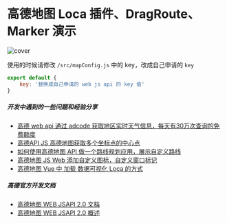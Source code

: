 # 高德地图 Loca 插件、DragRoute、Marker 演示

![cover](https://user-images.githubusercontent.com/12215982/224325696-c51ad9a5-c604-42e3-be0d-6481f07c664c.png)


使用的时候请修改  `/src/mapConfig.js` 中的 key，改成自己申请的 `key`

```js
export default {
    key: '替换成自己申请的 web js api 的 key 值'
}
```



##### 开发中遇到的一些问题和经验分享
- [高德 web api 通过 adcode 获取地区实时天气信息，每天有30万次查询的免费额度](https://blog.csdn.net/KimBing/article/details/131437023)
- [高德API JS 高德地图获取多个坐标点的中心点](https://kylebing.blog.csdn.net/article/details/130991747)
- [如何使用高德地图 API 做一个路线规划应用，展示自定义路线](https://blog.csdn.net/KimBing/article/details/119915390)
- [高德地图 JS Web 添加自定义图标，自定义窗口标记](https://blog.csdn.net/KimBing/article/details/107761144)
- [高德地图 Vue 中 加载 数据可视化 Loca 的方式](https://blog.csdn.net/KimBing/article/details/118615489)

#####  高德官方开发文档

- [高德地图 WEB JSAPI 2.0 文档](https://lbs.amap.com/api/javascript-api-v2/documentation)
- [高德地图 WEB JSAPI 2.0 概述](https://lbs.amap.com/api/jsapi-v2/summary/)
